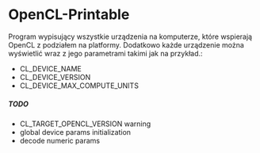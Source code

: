 # OpenCL-Printable

Program wypisujący wszystkie  urządzenia na komputerze, które wspierają OpenCL z podziałem na platformy. Dodatkowo każde urządzenie można wyświetlić wraz z jego parametrami takimi jak na przykład.:

- CL_DEVICE_NAME
- CL_DEVICE_VERSION
- CL_DEVICE_MAX_COMPUTE_UNITS 



##### TODO

- CL_TARGET_OPENCL_VERSION warning
- global device params initialization
- decode numeric params